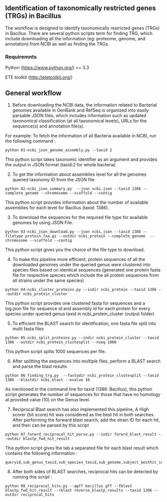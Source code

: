 ## Identification of taxonomically restricted genes (TRGs) in Bacillus 

The workflow is designed to identify taxonomically restricted genes (TRGs) in Bacillus. There are several python scripts term for finding TRG, which include downloading all the information (eg: proteome, genome, and annotation) from NCBI as well as finding the TRGs.

### Requiremnts
Python (https://www.python.org/) >= 3.3

ETE toolkit (http://etetoolkit.org/)

## General workflow

1. Before downloading the NCBI data, the information related to Bacterial genomes available in GenBank and RefSeq is organized into easily parsable JSON files, which includes information such as updated taxonomical classification (at all taxonomical levels), URLs for the sequence(s) and annotation file(s).

For example: To fetch the information of all Bacteria available in NCBI, run the following command : 

```
python 01-ncbi_json_genome_assembly.py --taxid 2 
```
This python script takes taxonomic identifier as an argument and provides the output in JSON format (taxid:2 for whole bacteria)

2. To get the information about assemblies level for all the genomes queried taxonomy ID from the JSON file

```
python 02-ncbi_json_summary.py  --json ncbi.json --taxid 1386 --complete_genome --chromosome --scaffold --contig
```
This python script provides information about the number of available assemblies for each level for Bacillus (taxid: 1386). 


3. To download the sequences for the required file type for available genomes by using JSON File. 

```
python 03-ncbi_json_download.py --json ncbi.json --taxid 1386 --filetype protein.faa.gz --outdir ncbi_protein --complete_genome  --chromosome --scaffold --contig
```
This python script gives you the choice of the file type to download.

4. To make this pipeline more efficient, protein sequences of all the downloaded genomes under the queried genus were clustered into species files based on identical sequences (generated one protein fasta file for respective species which include the all protein sequences from all strains under the same species)
``` 
python 04-ncbi_cluster_proteins.py --indir ncbi_protein --taxid 1386 --outdir ncbi_protein_cluster
```
This python script provides one clustered fasta for sequences and a log.json file for sequence id and assembly id for each protein for every species under queried genus taxid in ncbi_protein_cluster (output folder)

5. To efficient the BLAST search for identification, one fasta file split into multi fasta files 
```
python 05-ncbi_split_proteins.py --indir ncbi_protein_cluster --taxid 1386 --outdir ncbi_protein_clustesplit --nseq 1000 
``` 

This python script splits 1000 sequences per file. 

6. After splitting the sequences into multiple files, perform a BLAST search and parse the blast results 

``` 
python 06_finding_trg.py  --fastadir ncbi_protein_clustesplit --taxid 1386 --blastdir ncbi_blast --evalue 10
```
As mentioned in the command line for taxid (1386: Bacillus), this python script generates the number of sequences for those that have no homology at provided value (10) on the Genus level. 


7. Reciprocal Blast search has also implemented this pipeline, A High scorer (bit score) hit was considered as the best hit in both searches. After performing the forward blast search, add the strain ID for each hit, and then can be parsed by this script

```
python 07_forwrd_reciprocal_hit_parse.py --indir forwrd_blast_result --outdir blastp_fwd_hit_result

```
This python script gives the tab a separated file for each blast result which contains the following information : 
``` 
queryid,sub_genus_taxid,sub_species_taxid,sub_genome,subject_besthit_ids
```
8. After both sides of BLAST searches, reciprocal hits can be detected by running this script :

```
python 08_reciprocal_hits.py --qgff bacillus_gff --fblast blastp_fwd_hit_result --rblast reverse_blastp_results --taxid 1386 --outdir reciprocal_hits

```
